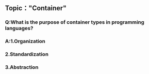 ## Topic："Container"
### Q:What is the purpose of container types in programming languages?
### A:1.Organization
###   2.Standardization
###   3.Abstraction
##

